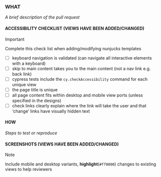### WHAT
_A brief description of the pull request_

#### ACCESSIBILITY CHECKLIST (VIEWS HAVE BEEN ADDED/CHANGED)

> [!IMPORTANT]
> Complete this check list when adding/modifying nunjucks templates

- [ ] keyboard navigation is validated (can navigate all interactive elements with a keyboard)
- [ ] skip to main content takes you to the main content (not a nav link e.g. back link)
- [ ] cypress tests include the `cy.checkAccessibility` command for each unique view
- [ ] the page title is unique
- [ ] all page content fits within desktop and mobile view ports (unless specified in the designs)
- [ ] check links clearly explain where the link will take the user and that ‘change’ links have visually hidden text

#### HOW 
_Steps to test or reproduce_

#### SCREENSHOTS (VIEWS HAVE BEEN ADDED/CHANGED)

> [!NOTE]
> Include mobile and desktop variants, **highlight**(`#ff0000`) changes to existing views to help reviewers